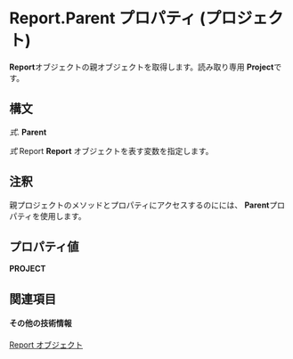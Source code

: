 
# Report.Parent プロパティ (プロジェクト)
 **Report**オブジェクトの親オブジェクトを取得します。読み取り専用 **Project**です。

## 構文

 _式_. **Parent**

 _式_ Report **Report** オブジェクトを表す変数を指定します。


## 注釈

親プロジェクトのメソッドとプロパティにアクセスするのにには、  **Parent**プロパティを使用します。


## プロパティ値

 **PROJECT**


## 関連項目


#### その他の技術情報


[Report オブジェクト](38ef993e-e5cd-b451-06aa-41eb0e93450e.md)